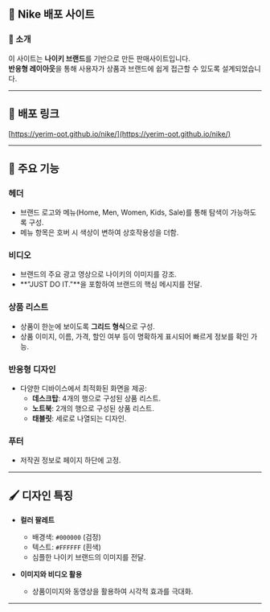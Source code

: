 
## 👟 Nike 배포 사이트


### 📝 소개
이 사이트는 **나이키 브랜드**를 기반으로 만든 판매사이트입니다.  
**반응형 레이아웃**을 통해 사용자가 상품과 브랜드에 쉽게 접근할 수 있도록 설계되었습니다.

---

## 🔗 배포 링크
[https://yerim-oot.github.io/nike/](https://yerim-oot.github.io/nike/)

---

## 🔧 주요 기능
### 헤더
- 브랜드 로고와 메뉴(Home, Men, Women, Kids, Sale)를 통해 탐색이 가능하도록 구성.
- 메뉴 항목은 호버 시 색상이 변하여 상호작용성을 더함.

### 비디오
- 브랜드의 주요 광고 영상으로 나이키의 이미지를 강조.
- **"JUST DO IT."**을 포함하여 브랜드의 핵심 메시지를 전달.

### 상품 리스트
- 상품이 한눈에 보이도록 **그리드 형식**으로 구성.
- 상품 이미지, 이름, 가격, 할인 여부 등이 명확하게 표시되어 빠르게 정보를 확인 가능.

### 반응형 디자인
- 다양한 디바이스에서 최적화된 화면을 제공:
  - **데스크탑**: 4개의 행으로 구성된 상품 리스트.
  - **노트북**: 2개의 행으로 구성된 상품 리스트.
  - **태블릿**: 세로로 나열되는 디자인.

### 푸터
- 저작권 정보로 페이지 하단에 고정.

---

## 🖌️ 디자인 특징
- **컬러 팔레트**  
  - 배경색: `#000000` (검정)  
  - 텍스트: `#FFFFFF` (흰색)  
  - 심플한 나이키 브랜드의 이미지를 전달.
  

- **이미지와 비디오 활용**  
  - 상품이미지와 동영상을 활용하여 시각적 효과를 극대화.

---
